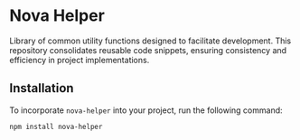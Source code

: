 # Nova Helper

Library of common utility functions designed to facilitate development.
This repository consolidates reusable code snippets, ensuring
consistency and efficiency in project implementations.

## Installation

To incorporate `nova-helper` into your project, run the following
command:

```bash
npm install nova-helper
```
